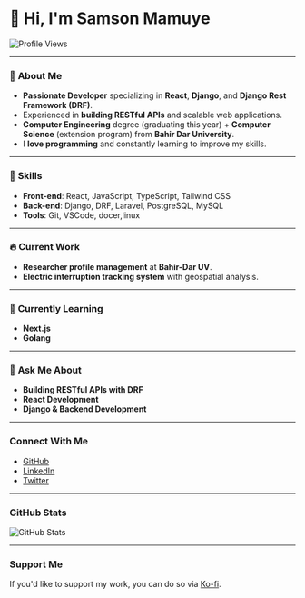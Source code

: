# 👋 Hi, I'm Samson Mamuye

![Profile Views](https://komarev.com/ghpvc/?username=samson360-code&label=Profile%20views&color=0e75b6&style=flat)

---

### 🚀 **About Me**
- **Passionate Developer** specializing in **React**, **Django**, and **Django Rest Framework (DRF)**.
- Experienced in **building RESTful APIs** and scalable web applications.
- **Computer Engineering** degree (graduating this year) + **Computer Science** (extension program) from **Bahir Dar University**.
- I **love programming** and constantly learning to improve my skills.

---

### 🔧 **Skills**
- **Front-end**: React, JavaScript, TypeScript, Tailwind CSS
- **Back-end**: Django, DRF, Laravel, PostgreSQL, MySQL
- **Tools**: Git, VSCode, docer,linux

---

### 🔥 **Current Work**
- **Researcher profile management** at **Bahir-Dar UV**.
- **Electric interruption tracking system** with geospatial analysis.

---

### 🌱 **Currently Learning**
- **Next.js**
- **Golang**

---

### 💬 **Ask Me About**
- **Building RESTful APIs with DRF**
- **React Development**
- **Django & Backend Development**

---

### **Connect With Me**
- [GitHub](https://github.com/samson360-code)
- [LinkedIn](https://www.linkedin.com/in/samson-mamuye)
- [Twitter](https://twitter.com/samson360_code)

---

### **GitHub Stats**
![GitHub Stats](https://github-readme-stats.vercel.app/api/top-langs?username=disamii&theme=react&hide_title=false&layout=compact&langs_count=6&hide_progress=false&card_width=400)

---

### **Support Me**
If you'd like to support my work, you can do so via [Ko-fi](https://ko-fi.com/samson_).
